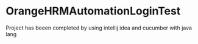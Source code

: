 # OrangeHRMAutomationLoginTest
 Project has beeen completed by using intellij idea and cucumber with java lang
